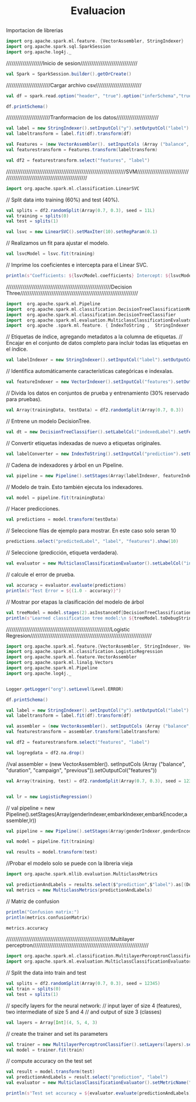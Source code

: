# <p align="center" > Evaluacion </p> 

Importacion de librerias
```scala
import org.apache.spark.ml.feature. {VectorAssembler, StringIndexer}
import org.apache.spark.sql.SparkSession
import org.apache.log4j._
```
////////////////////Inicio de sesion///////////////////////////////
```scala
val Spark = SparkSession.builder().getOrCreate()
```

////////////////////////Cargar archivo csv/////////////////////////
```scala
val df = spark.read.option("header", "true").option("inferSchema","true").option("delimiter", ";")csv("/Users/admin/Documents/Github/Datos_Masivos/bank-full.csv")

df.printSchema()
```

////////////////////////Tranformacion de los datos///////////////////////
```scala
val label = new StringIndexer().setInputCol("y").setOutputCol("label")
val labeltransform = label.fit(df).transform(df)

val Features = (new VectorAssembler(). setInputCols (Array ("balance", "duration", "campaign", "previous")).setOutputCol("features"))
val featurestransform = Features.transform(labeltransform)

val df2 = featurestransform.select("features", "label")
```
/////////////////////////////////////////////////////////////////SVM////////////////////////////////////////////////////////////////////////
```scala
import org.apache.spark.ml.classification.LinearSVC
```
// Split data into training (60%) and test (40%).
```scala
val splits = df2.randomSplit(Array(0.7, 0.3), seed = 11L)
val training = splits(0)
val test = splits(1)

val lsvc = new LinearSVC().setMaxIter(10).setRegParam(0.1)
```
// Realizamos un fit para ajustar el modelo.
```scala
val lsvcModel = lsvc.fit(training)
```

// Imprime los coeficientes e intercepta para el Linear SVC.
```scala
println(s"Coefficients: ${lsvcModel.coefficients} Intercept: ${lsvcModel.intercept}")
```

/////////////////////////////////////////////////////////Decision Three////////////////////////////////////////////////////////////////
```scala
import  org.apache.spark.ml.Pipeline 
import  org.apache.spark.ml.classification.DecisionTreeClassificationModel 
import  org.apache.spark.ml.classification.DecisionTreeClassifier 
import  org.apache.spark.ml.evaluation.MulticlassClassificationEvaluator 
import  org.apache .spark.ml.feature. { IndexToString ,  StringIndexer ,  VectorIndexer }
```

// Etiquetas de índice, agregando metadatos a la columna de etiquetas. 
// Encajar en el conjunto de datos completo para incluir todas las etiquetas en el índice. 
```scala
val labelIndexer = new StringIndexer().setInputCol("label").setOutputCol("indexedLabel").fit(df2)
```

// Identifica automáticamente características categóricas e indexalas. 
```scala
val featureIndexer = new VectorIndexer().setInputCol("features").setOutputCol("indexedFeatures").setMaxCategories(4).fit(df2)
```

// Divida los datos en conjuntos de prueba y entrenamiento (30% reservado para pruebas). 
```scala
val Array(trainingData, testData) = df2.randomSplit(Array(0.7, 0.3))
```

// Entrene un modelo DecisionTree. 
```scala
val dt = new DecisionTreeClassifier().setLabelCol("indexedLabel").setFeaturesCol("indexedFeatures")
```

// Convertir etiquetas indexadas de nuevo a etiquetas originales. 
```scala
val labelConverter = new IndexToString().setInputCol("prediction").setOutputCol("predictedLabel").setLabels(labelIndexer.labels)
```

// Cadena de indexadores y árbol en un Pipeline. 
```scala
val pipeline = new Pipeline().setStages(Array(labelIndexer, featureIndexer, dt, labelConverter))
```

// Modelo de train. Esto también ejecuta los indexadores. 
```scala
val model = pipeline.fit(trainingData)
```

// Hacer predicciones. 
```scala
val predictions = model.transform(testData)
```

// Seleccione filas de ejemplo para mostrar. En este caso solo seran 10
```scala
predictions.select("predictedLabel", "label", "features").show(10)
```

// Seleccione (predicción, etiqueta verdadera).
```scala
val evaluator = new MulticlassClassificationEvaluator().setLabelCol("indexedLabel").setPredictionCol("prediction").setMetricName("accuracy")
```

// calcule el error de prueba. 
```scala
val accuracy = evaluator.evaluate(predictions)
println(s"Test Error = ${(1.0 - accuracy)}")
```

// Mostrar por etapas la clasificación del modelo de árbol
```scala
val treeModel = model.stages(2).asInstanceOf[DecisionTreeClassificationModel]
println(s"Learned classification tree model:\n ${treeModel.toDebugString}")
```

/////////////////////////////////////////////////////////Logistic Regresion//////////////////////////////////////////////////////////////////
```scala
import org.apache.spark.ml.feature.{VectorAssembler, StringIndexer, VectorIndexer, OneHotEncoder}
import org.apache.spark.ml.classification.LogisticRegression
import org.apache.spark.ml.feature.VectorAssembler
import org.apache.spark.ml.linalg.Vectors
import org.apache.spark.ml.Pipeline
import org.apache.log4j._


Logger.getLogger("org").setLevel(Level.ERROR)

df.printSchema()

val label = new StringIndexer().setInputCol("y").setOutputCol("label")
val labeltransform = label.fit(df).transform(df)

val assembler = (new VectorAssembler(). setInputCols (Array ("balance", "duration", "campaign", "previous")).setOutputCol("features"))
val featurestransform = assembler.transform(labeltransform)

val df2 = featurestransform.select("features", "label")

val logregdata = df2.na.drop()
```

//val assembler = (new VectorAssembler(). setInputCols (Array ("balance", "duration", "campaign", "previous")).setOutputCol("features"))
```scala
val Array(training, test) = df2.randomSplit(Array(0.7, 0.3), seed = 12345)


val lr = new LogisticRegression()
```

// val pipeline = new Pipeline().setStages(Array(genderIndexer,embarkIndexer,embarkEncoder,assembler,lr))
```scala
val pipeline = new Pipeline().setStages(Array(genderIndexer,genderEncoder,assembler,lr))

val model = pipeline.fit(training)

val results = model.transform(test)
```

//Probar el modelo solo se puede con la libreria vieja
```scala
import org.apache.spark.mllib.evaluation.MulticlassMetrics

val predictionAndLabels = results.select($"prediction",$"label").as[(Double, Double)].rdd
val metrics = new MulticlassMetrics(predictionAndLabels)
```

// Matriz de confusion
```scala
println("Confusion matrix:")
println(metrics.confusionMatrix)

metrics.accuracy
```
/////////////////////////////////////////////////////////Multilayer perceptron///////////////////////////////////////////////////////////////
```scala
import org.apache.spark.ml.classification.MultilayerPerceptronClassifier
import org.apache.spark.ml.evaluation.MulticlassClassificationEvaluator
```

// Split the data into train and test
```scala
val splits = df2.randomSplit(Array(0.7, 0.3), seed = 12345)
val train = splits(0)
val test = splits(1)
```

// specify layers for the neural network:
// input layer of size 4 (features), two intermediate of size 5 and 4
// and output of size 3 (classes)
```scala
val layers = Array[Int](4, 5, 4, 3)
```

// create the trainer and set its parameters
```scala
val trainer = new MultilayerPerceptronClassifier().setLayers(layers).setBlockSize(128).setSeed(1234L).setMaxIter(100)
val model = trainer.fit(train)
```

// compute accuracy on the test set
```scala
val result = model.transform(test)
val predictionAndLabels = result.select("prediction", "label")
val evaluator = new MulticlassClassificationEvaluator().setMetricName("accuracy")

println(s"Test set accuracy = ${evaluator.evaluate(predictionAndLabels)}")
```
